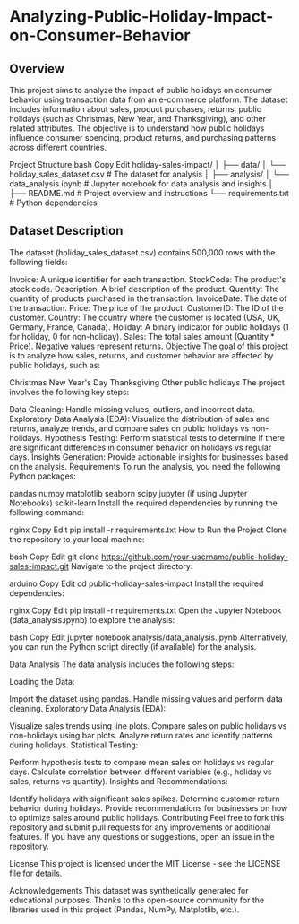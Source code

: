 # Analyzing-Public-Holiday-Impact-on-Consumer-Behavior
## Overview
This project aims to analyze the impact of public holidays on consumer behavior using transaction data from an e-commerce platform. The dataset includes information about sales, product purchases, returns, public holidays (such as Christmas, New Year, and Thanksgiving), and other related attributes. The objective is to understand how public holidays influence consumer spending, product returns, and purchasing patterns across different countries.

Project Structure
bash
Copy
Edit
holiday-sales-impact/
│
├── data/
│   └── holiday_sales_dataset.csv   # The dataset for analysis
│
├── analysis/
│   └── data_analysis.ipynb        # Jupyter notebook for data analysis and insights
│
├── README.md                      # Project overview and instructions
└── requirements.txt                # Python dependencies

## Dataset Description
The dataset (holiday_sales_dataset.csv) contains 500,000 rows with the following fields:

Invoice: A unique identifier for each transaction.
StockCode: The product's stock code.
Description: A brief description of the product.
Quantity: The quantity of products purchased in the transaction.
InvoiceDate: The date of the transaction.
Price: The price of the product.
CustomerID: The ID of the customer.
Country: The country where the customer is located (USA, UK, Germany, France, Canada).
Holiday: A binary indicator for public holidays (1 for holiday, 0 for non-holiday).
Sales: The total sales amount (Quantity * Price). Negative values represent returns.
Objective
The goal of this project is to analyze how sales, returns, and customer behavior are affected by public holidays, such as:

Christmas
New Year's Day
Thanksgiving
Other public holidays
The project involves the following key steps:

Data Cleaning: Handle missing values, outliers, and incorrect data.
Exploratory Data Analysis (EDA): Visualize the distribution of sales and returns, analyze trends, and compare sales on public holidays vs non-holidays.
Hypothesis Testing: Perform statistical tests to determine if there are significant differences in consumer behavior on holidays vs regular days.
Insights Generation: Provide actionable insights for businesses based on the analysis.
Requirements
To run the analysis, you need the following Python packages:

pandas
numpy
matplotlib
seaborn
scipy
jupyter (if using Jupyter Notebooks)
scikit-learn
Install the required dependencies by running the following command:

nginx
Copy
Edit
pip install -r requirements.txt
How to Run the Project
Clone the repository to your local machine:

bash
Copy
Edit
git clone https://github.com/your-username/public-holiday-sales-impact.git
Navigate to the project directory:

arduino
Copy
Edit
cd public-holiday-sales-impact
Install the required dependencies:

nginx
Copy
Edit
pip install -r requirements.txt
Open the Jupyter Notebook (data_analysis.ipynb) to explore the analysis:

bash
Copy
Edit
jupyter notebook analysis/data_analysis.ipynb
Alternatively, you can run the Python script directly (if available) for the analysis.

Data Analysis
The data analysis includes the following steps:

Loading the Data:

Import the dataset using pandas.
Handle missing values and perform data cleaning.
Exploratory Data Analysis (EDA):

Visualize sales trends using line plots.
Compare sales on public holidays vs non-holidays using bar plots.
Analyze return rates and identify patterns during holidays.
Statistical Testing:

Perform hypothesis tests to compare mean sales on holidays vs regular days.
Calculate correlation between different variables (e.g., holiday vs sales, returns vs quantity).
Insights and Recommendations:

Identify holidays with significant sales spikes.
Determine customer return behavior during holidays.
Provide recommendations for businesses on how to optimize sales around public holidays.
Contributing
Feel free to fork this repository and submit pull requests for any improvements or additional features. If you have any questions or suggestions, open an issue in the repository.

License
This project is licensed under the MIT License - see the LICENSE file for details.

Acknowledgements
This dataset was synthetically generated for educational purposes.
Thanks to the open-source community for the libraries used in this project (Pandas, NumPy, Matplotlib, etc.).
